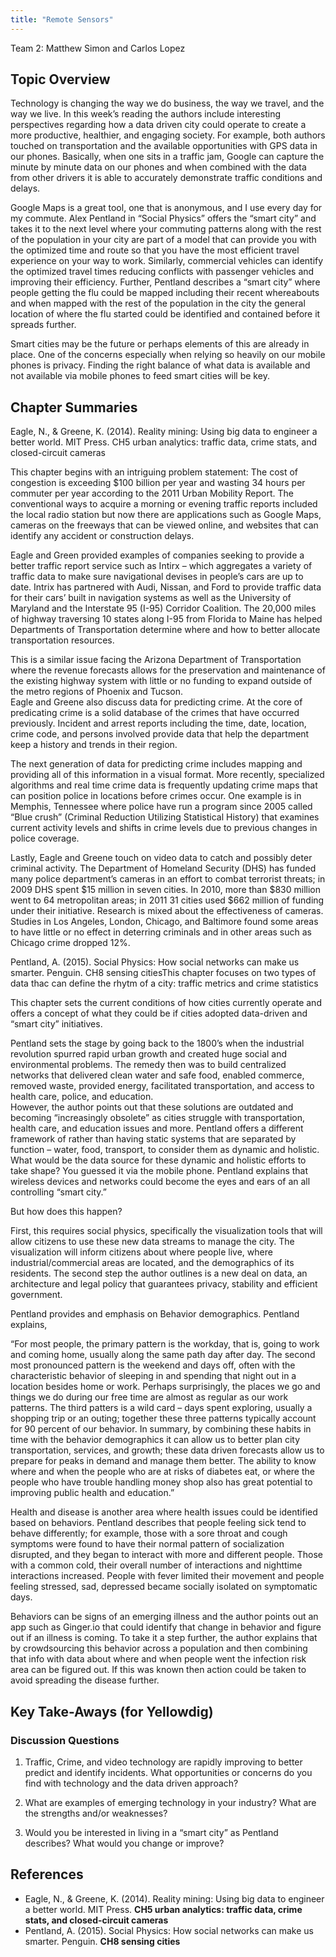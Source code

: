 ```yaml
---
title: "Remote Sensors"
---
```


Team 2:  Matthew Simon and Carlos Lopez

## Topic Overview

Technology is changing the way we do business, the way we travel, and the way we live.   In this week’s reading the authors include interesting perspectives regarding how a data driven city could operate to create a more productive, healthier, and engaging society.  For example, both authors touched on transportation and the available opportunities with GPS data in our phones.  Basically, when one sits in a traffic jam, Google can capture the minute by minute data on our phones and when combined with the data from other drivers it is able to accurately demonstrate traffic conditions and delays.  

Google Maps is a great tool, one that is anonymous, and I use every day for my commute.   Alex Pentland in “Social Physics” offers the “smart city” and takes it to the next level where your commuting patterns along with the rest of the population in your city are part of a model that can provide you with the optimized time and route so that you have the most efficient travel experience on your way to work.  Similarly, commercial vehicles can identify the optimized travel times reducing conflicts with passenger vehicles and improving their efficiency.  Further, Pentland describes a “smart city” where people getting the flu could be mapped including their recent whereabouts and when mapped with the rest of the population in the city the general location of where the flu started could be identified and contained before it spreads further.   

Smart cities may be the future or perhaps elements of this are already in place.  One of the concerns especially when relying so heavily on our mobile phones is privacy.  Finding the right balance of what data is available and not available via mobile phones to feed smart cities will be key.   

## Chapter Summaries

Eagle, N., & Greene, K. (2014). Reality mining: Using big data to engineer a better world. MIT Press. CH5 urban analytics: traffic data, crime stats, and closed-circuit cameras

This chapter begins with an intriguing problem statement:  The cost of congestion is exceeding $100 billion per year and wasting 34 hours per commuter per year according to the 2011 Urban Mobility Report.
The conventional ways to acquire a morning or evening traffic reports included the local radio station but now there are applications such as Google Maps, cameras on the freeways that can be viewed online, and websites that can identify any accident or construction delays.      

Eagle and Green provided examples of companies seeking to provide a better traffic report service such as Intirx – which aggregates a variety of traffic data to make sure navigational devises in people’s cars are up to date.  Intrix has partnered with Audi, Nissan, and Ford to provide traffic data for their cars’ built in navigation systems as well as the University of Maryland and the Interstate 95 (I-95) Corridor Coalition. The 20,000 miles of highway traversing 10 states along I-95 from Florida to Maine has helped Departments of Transportation determine where and how to better allocate transportation resources.  

This is a similar issue facing the Arizona Department of Transportation where the revenue forecasts allows for the preservation and maintenance of the existing highway system with little or no funding to expand outside of the metro regions of Phoenix and Tucson.  
Eagle and Greene also discuss data for predicting crime.  At the core of predicating crime is a solid database of the crimes that have occurred previously. Incident and arrest reports including the time, date, location, crime code, and persons involved provide data that help the department keep a history and trends in their region.  

The next generation of data for predicting crime includes mapping and providing all of this information in a visual format.  More recently, specialized algorithms and real time crime data is frequently updating crime maps that can position police in locations before crimes occur.  One example is in Memphis, Tennessee where police have run a program since 2005 called “Blue crush” (Criminal Reduction Utilizing Statistical History) that examines current activity levels and shifts in crime levels due to previous changes in police coverage. 

Lastly, Eagle and Greene touch on video data to catch and possibly deter criminal activity.  The Department of Homeland Security (DHS) has funded many police department’s cameras in an effort to combat terrorist threats; in 2009 DHS spent $15 million in seven cities.  In 2010, more than $830 million went to 64 metropolitan areas; in 2011 31 cities used $662 million of funding under their initiative.  Research is mixed about the effectiveness of cameras.  Studies in Los Angeles, London, Chicago, and Baltimore found some areas to have little or no effect in deterring criminals and in other areas such as Chicago crime dropped 12%.   

Pentland, A. (2015). Social Physics: How social networks can make us smarter. Penguin. CH8 sensing citiesThis chapter focuses on two types of data thac can define the rhytm of a city: traffic metrics and crime statistics

This chapter sets the current conditions of how cities currently operate and offers a concept of what they could be if cities adopted data-driven and “smart city” initiatives.  

Pentland sets the stage by going back to the 1800’s when the industrial revolution spurred rapid urban growth and created huge social and environmental problems.  The remedy then was to build centralized networks that delivered clean water and safe food, enabled commerce, removed waste, provided energy, facilitated transportation, and access to health care, police, and education.  
However, the author points out that these solutions are outdated and becoming “increasingly obsolete” as cities struggle with transportation, health care, and education issues and more.  Pentland offers a different framework of rather than having static systems that are separated by function – water, food, transport, to consider them as dynamic and holistic.  
What would be the data source for these dynamic and holistic efforts to take shape?  You guessed it via the mobile phone.   Pentland explains that wireless devices and networks could become the eyes and ears of an all controlling “smart city.”

But how does this happen?  

First, this requires social physics, specifically the visualization tools that will allow citizens to use these new data streams to manage the city.  The visualization will inform citizens about where people live, where industrial/commercial areas are located, and the demographics of its residents.  The second step the author outlines is a new deal on data, an architecture and legal policy that guarantees privacy, stability and efficient government.  

Pentland provides and emphasis on Behavior demographics.  Pentland explains, 

“For most people, the primary pattern is the workday, that is, going to work and coming home, usually along the same path day after day.  The second most pronounced pattern is the weekend and days off, often with the characteristic behavior of sleeping in and spending that night out in a location besides home or work.  Perhaps surprisingly, the places we go and things we do during our free time are almost as regular as our work patterns.  The third patters is a wild card – days spent exploring, usually a shopping trip or an outing; together these three patterns typically account for 90 percent of our behavior.  In summary, by combining these habits in time with the behavior demographics it can allow us to better plan city transportation, services, and growth; these data driven forecasts allow us to prepare for peaks in demand and manage them better. The ability to know where and when the people who are at risks of diabetes eat, or where the people who have trouble handling money shop also has great potential to improving public health and education.”

Health and disease is another area where health issues could be identified based on behaviors.  Pentland describes that people feeling sick tend to behave differently; for example, those with a sore throat and cough symptoms were found to have their normal pattern of socialization disrupted, and they began to interact with more and different people.  Those with a common cold, their overall number of interactions and nighttime interactions increased.  People with fever limited their movement and people feeling stressed, sad, depressed became socially isolated on symptomatic days.  

Behaviors can be signs of an emerging illness and the author points out an app such as Ginger.io that could identify that change in behavior and figure out if an illness is coming.  To take it a step further, the author explains that by crowdsourcing this behavior across a population and then combining that info with data about where and when people went the infection risk area can be figured out.  If this was known then action could be taken to avoid spreading the disease further.  

## Key Take-Aways (for Yellowdig)

### Discussion Questions

1)	Traffic, Crime, and video technology are rapidly improving to better predict and identify incidents.   What opportunities or concerns do you find with technology and the data driven approach?    

2)	What are examples of emerging technology in your industry?  What are the strengths and/or weaknesses?  

3)	Would you be interested in living in a “smart city” as Pentland describes?  What would you change or improve?   

## References

* Eagle, N., & Greene, K. (2014). Reality mining: Using big data to engineer a better world. MIT Press. **CH5 urban analytics: traffic data, crime stats, and closed-circuit cameras**  
* Pentland, A. (2015). Social Physics: How social networks can make us smarter. Penguin. **CH8 sensing cities**  

